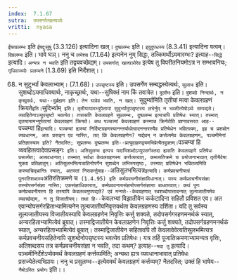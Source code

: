 ```yaml
---
index:  7.1.67
sutra:  उपसर्गात्खल्घञोः
vritti:  nyasa
---
```


`ईषत्प्रलम्भः` इति `ईषद्दुःसुषु` (3.3.126) इत्यादिना खल्। `दुष्प्रलम्भः` इति। `इदुदुपधस्य` (8.3.41) इत्यादिना षत्वम्। `विप्रलम्भः` इति। भावे घञ्। ननु च `लभेश्च` (7.1.64) इत्यनेन नुम् सिद्धः, तत्किमर्थोऽयमारम्भः? इत्याह--`सिद्धे` इत्यादि। `अन्यत्र न भवति` इति तद्व्यवच्छेद्यम्। `उपसर्गात् खल्घञोरेव` इत्येष तु विपरीतनियमोऽत्र न सम्भावनियः; `गृधिवञ्च्योः प्रलम्भने` (1.3.69) इति निर्देशात्।।

68. न सुटुर्भ्यां केवलाभ्याम्। (7.1.68)।
`उपसृष्टस्य` इति। उपसर्गेण सम्बद्धस्येत्यर्थः, `सुलाभः` इति। सुशब्दोऽयमाधिक्यार्थः, नाकृच्छ्रार्थः, यथा--सुषिक्तं नाम किं तवात्रेत। `दुर्लाभः` इति। `दुशब्दो निन्दार्थः, न कृच्छ्रार्थः, यथा--दुर्ब्रह्यण इति। तेन घञेव भवति, न खल्।
`सुदुर्म्यामिति तृतीयां मत्वा केवलग्रहणं क्रियते` इति। `सुदिर्भ्याम्` इति। तृतीयायामभ्युपेतायां सुदुर्भ्यामुपसृष्टस्य लभेर्नुम् न भवतीत्येषोऽर्थः सम्पद्यते। व्यवहितेनाऽप्युपसृष्टो भवत्येव। तत्रासति केवलग्रहणे सुप्रलम्भः, दुष्प्रलम्भ इत्यत्रापि प्रतिषेधः स्यात्। तस्मात् तृतयायामभ्युपेतायां केवलग्रहणं क्रियते। अथ पञ्चत्र्यां केवलग्रहणं कस्मान्न क्रियेतेति प्रश्नावसरत आह--`पच्चम्यां हि` इत्यादि। पञ्चम्यां ह्यस्यां निर्दिष्टग्रहणस्यानन्तर्यार्थत्वादनन्तरस्यैव प्रतिषेधेन भवितव्यम्, इह च प्रशब्देन व्यवधानम्, अतः प्रसङ्ग एव नास्ति, तत् किं केवलग्रहणेन? यद्येवम् न कर्त्तव्यमेव केवलग्रहणम्, पञ्चमीमेनां प्रतिज्ञास्याम इति? नैतदस्ति; सुप्रलम्भः दुष्प्रलम्भ इति--प्रत्युदाहणद्वयमभिप्रेत्यैतदुक्तम्। `पञ्चम्यां हि व्यवहितत्वादेवाप्रसङ्गः` इति। अतिसुलम्भ इत्यत्र यदाभिशब्दोऽप्युपसर्गस्तदा ह्यसति केवलग्रहणे प्रतिषेधः प्रसज्येत; अव्यवधानात्। तस्मात् सर्वधा केवलग्रहणस्य कर्त्तव्यत्वात्, कमव्यतिक्रमे च प्रयोजनाभावात् तृतीयैवेषा युक्ता प्रतिज्ञातुम्।
अतिसुलभमित्यत्रातिनोपर्गेन सुशब्देन लभिरुपसृष्टः, तस्मात् प्रतिषेधेन भवितव्यमिति कस्याचिद्भ्रान्तिः स्यात्, अतस्तां निराकर्त्तुमाह--`अतिसुलभमित्यत्र` इत्यादि। कर्मप्रवचनीयत्वं पुनरतिशब्दस्य `अतिरतिक्रमणे च` (1.4.95) इति कर्मप्रवचनीसंज्ञाविधानात्। यस्य कर्मप्रवचनीयसंज्ञा तस्योपसर्गसंज्ञा नास्ति; एकसंज्ञाधिकारात्, कर्मप्रववनायसंज्ञयोपसर्गसंज्ञाया बाधतत्वात्। कथं पुनः कर्मप्रचवनीयस्य हि तस्यापि केवलत्वमुपपद्यते? एवं मन्यते--केवग्रहणात् स्वशब्दोपात्तादन्यत् तुल्यजातीयमेव व्यवच्छेद्यम्, न तु विजातीयम्। तथा हि--`केवलभ्यां विझातीयेन कर्कटादिना सहितौ प्रविशत एव। अत एवान्योपसर्गरहिताभ्यामित्यनेन तुल्यजातीयनिवृत्तयर्थता केवलग्रहणस्य दर्शिता। यदि तु सर्वस्य तुल्यजातीयस्य विजातीयस्यापि केवलग्रहणेन निवृत्तिः कर्त्तु शक्यते, तदोपसर्गगरहणमनर्थकं स्यात्, अन्यरहिताभ्यामित्येवं ब्रूयात्। तस्माद्विजातीयेन केवलग्रहणेन निवृत्तिः कर्त्तु शक्यते, तदोपसर्गग्रहणमनर्थकं स्यात्, अन्यरहिताभ्यामित्येवं ब्रूयात्। तस्माद्विजातीयेन सहितावपि तौ केवलावेवेत्यतिसुलभमित्यत्र कर्मप्रवचनीयसहितेनापि सुशब्देनोपसृष्टस्य भवत्येव प्रतिषेधः। यत्र तर्हि पूजातिक्रमणाभ्यामन्यत्र वृत्तिः, अतिशब्दसय तत्र कर्मप्रवचनीयसंज्ञा न भवति, तदा कथम्? इत्याह--`यदा तु` इत्यादि। पञ्चमीनिर्देशेऽप्येवमर्थं केवलग्रहणं कर्त्तव्यमिति; अन्यथा ह्यत्र व्यवधानाभावात् प्रतिषेधः प्रसज्येतेत्यभिप्रायः। ननु च प्रसुलम्भः--इत्येवमर्थं केवलग्रहणं कर्त्तव्यम्? नैतदस्ति; उक्तं हि भाषेय--`नैषोऽस्ति प्रयोगः` इति।।

